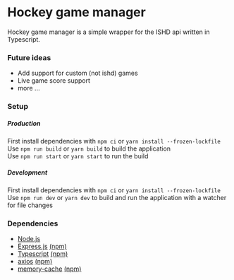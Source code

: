 # Hockey game manager

Hockey game manager is a simple wrapper for the ISHD api written in Typescript.

### Future ideas

- Add support for custom (not ishd) games
- Live game score support
- more ...

### Setup

##### Production

First install dependencies with `npm ci` or `yarn install --frozen-lockfile`   
Use `npm run build` or `yarn build` to build the application   
Use `npm run start` or `yarn start` to run the build

##### Development

First install dependencies with `npm ci` or `yarn install --frozen-lockfile`   
Use `npm run dev` or `yarn dev` to build and run the application with a watcher for file changes

### Dependencies

- [Node.js](https://nodejs.org)
- [Express.js](https://expressjs.com/) [(npm)](https://www.npmjs.com/package/express)
- [Typescript](https://www.typescriptlang.org/) [(npm)](https://www.npmjs.com/package/typescript)
- [axios](https://axios-http.com/) [(npm)](https://www.npmjs.com/package/axios)
- [memory-cache](https://github.com/ptarjan/node-cache#readme) [(npm)](https://www.npmjs.com/package/memory-cache)